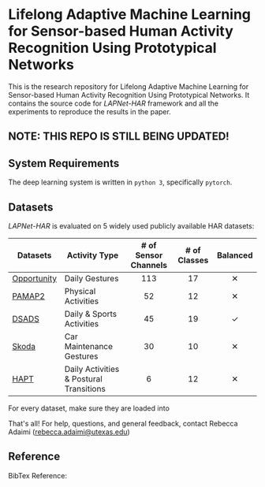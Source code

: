 
# Lifelong Adaptive Machine Learning for Sensor-based Human Activity Recognition Using Prototypical Networks

This is the research repository for Lifelong Adaptive Machine Learning for Sensor-based Human Activity Recognition Using Prototypical Networks. It contains the source code for *LAPNet-HAR* framework and all the experiments to reproduce the results in the paper.

## NOTE: THIS REPO IS STILL BEING UPDATED!


## System Requirements

The deep learning system is written in `python 3`, specifically `pytorch`.

## Datasets

*LAPNet-HAR* is evaluated on 5 widely used publicly available HAR datasets:

|**Datasets** | **Activity Type** | **# of Sensor Channels** | **# of Classes** | **Balanced**|
|-------------|-------------------|:--------------------------:|:------------------:|:-------------:|
|[Opportunity](https://archive.ics.uci.edu/ml/datasets/opportunity+activity+recognition) | Daily Gestures | 113 | 17 | &#x2715;|
|[PAMAP2](https://archive.ics.uci.edu/ml/datasets/PAMAP2+Physical+Activity+Monitoring) | Physical Activities | 52 | 12 | &#x2715;|
|[DSADS](https://archive.ics.uci.edu/ml/datasets/daily+and+sports+activities) | Daily & Sports Activities | 45 | 19 | &#x2713;|
|[Skoda](http://har-dataset.org/doku.php?id=wiki:dataset) | Car Maintenance Gestures | 30 | 10 | &#x2715;|
|[HAPT](http://archive.ics.uci.edu/ml/datasets/Smartphone-Based+Recognition+of+Human+Activities+and+Postural+Transitions) | Daily Activities & Postural Transitions | 6 | 12 | &#x2715;|

For every dataset, make sure they are loaded into 

That's all! For help, questions, and general feedback, contact Rebecca Adaimi (rebecca.adaimi@utexas.edu)

## Reference 

BibTex Reference:

```

```
